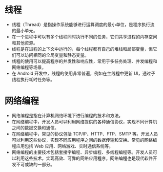 # 线程

* 线程（Thread）是指操作系统能够进行运算调度的最小单位，是程序执行流的最小单元。
* 在一个进程中可以有多个线程同时执行不同的任务，它们共享进程的内存空间和其他资源。
* 线程是在进程的上下文中运行的，每个线程都有自己的堆栈和局部变量，但它们可以访问相同的全局变量和静态变量。
* 线程的使用可以提高程序的并发性和响应性，常用于多任务处理、并发编程和网络编程等场景。
* 在 Android 开发中，线程的使用非常普遍，例如在主线程中更新 UI，通过子线程执行耗时任务等。



# 网络编程

* 网络编程是指在计算机网络环境下进行编程的技术和方法。
* 在网络编程中，开发人员可以利用网络提供的各种通信协议，实现不同计算机之间的数据交换和通信。
* 在网络编程中，常见的协议包括 TCP/IP、HTTP、FTP、SMTP 等。开发人员可以利用这些协议，实现不同应用程序之间的数据传输和交换。常见的网络编程应用包括 Web 应用、网络游戏、实时通信系统等。
* 网络编程的主要技术包括套接字编程、异步编程、多线程编程等。开发人员可以利用这些技术，实现高效、可靠的网络应用程序。网络编程也是现代软件开发不可或缺的一部分。